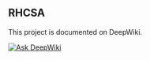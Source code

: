 ## RHCSA

This project is documented on DeepWiki.

[![Ask DeepWiki](https://deepwiki.com/badge.svg)](https://deepwiki.com/anpa6841/rhcsa)

